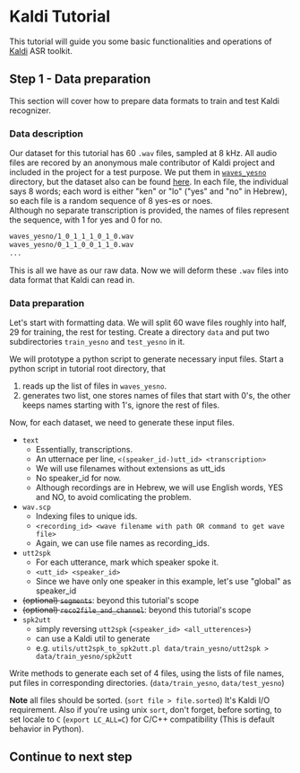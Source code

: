 # Kaldi Tutorial

This tutorial will guide you some basic functionalities and operations of [Kaldi](http://kaldi-asr.org/) ASR toolkit.

## Step 1 - Data preparation

This section will cover how to prepare data formats to train and test Kaldi recognizer.

### Data description

Our dataset for this tutorial has 60 `.wav` files, sampled at 8 kHz.
All audio files are recored by an anonymous male contributor of Kaldi project and included in the project for a test purpose. 
We put them in [`waves_yesno`](waves_yesno) directory, but the dataset also can be found [here](http://openslr.org/resources/1/waves_yesno.tar.gz).
In each file, the individual says 8 words; each word is either "ken" or "lo" ("yes" and "no" in Hebrew), so each file is a random sequence of 8 yes-es or noes.  
Although no separate transcription is provided, the names of files represent the sequence, with 1 for yes and 0 for no.

```bash
waves_yesno/1_0_1_1_1_0_1_0.wav
waves_yesno/0_1_1_0_0_1_1_0.wav
...
```
This is all we have as our raw data. Now we will deform these `.wav` files into data format that Kaldi can read in.


### Data preparation

Let's start with formatting data. We will split 60 wave files roughly into half, 29 for training, the rest for testing. Create a directory `data` and put two subdirectories `train_yesno` and `test_yesno` in it. 

We will prototype a python script to generate necessary input files. Start a python script in tutorial root directory, that 

1. reads up the list of files in `waves_yesno`.
1. generates two list, one stores names of files that start with 0's, the other keeps names starting with 1's, ignore the rest of files.

Now, for each dataset, we need to generate these input files.

* `text`
    * Essentially, transcriptions.
    * An utternace per line, `<(speaker_id-)utt_id> <transcription>` 
    * We will use filenames without extensions as utt_ids
    * No speaker_id for now.
    * Although recordings are in Hebrew, we will use English words, YES and NO, to avoid comlicating the problem.
* `wav.scp`
    * Indexing files to unique ids. 
    * `<recording_id> <wave filename with path OR command to get wave file>`
    * Again, we can use file names as recording_ids.
* `utt2spk`
    * For each utterance, mark which speaker spoke it.
    * `<utt_id> <speaker_id>`
    * Since we have only one speaker in this example, let's use "global" as speaker_id
* ~~(optional) `segments`~~: beyond this tutorial's scope
* ~~(optional) `reco2file_and_channel`~~: beyond this tutorial's scope
* `spk2utt`
    * simply reversing `utt2spk` (`<speaker_id> <all_utterences>`)
    * can use a Kaldi util to generate
    * e.g. `utils/utt2spk_to_spk2utt.pl data/train_yesno/utt2spk > data/train_yesno/spk2utt`

Write methods to generate each set of 4 files, using the lists of file names, put files in corresponding directories. (`data/train_yesno`, `data/test_yesno`)

**Note** all files should be sorted. (`sort file > file.sorted`) It's Kaldi I/O requirement. Also if you're using unix `sort`, don't forget, before sorting, to set locale to `C` (`export LC_ALL=C`) for C/C++ compatibility (This is default behavior in Python).

## Continue to next step